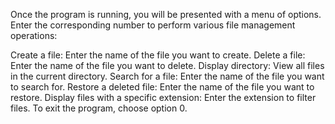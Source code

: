 Once the program is running, you will be presented with a menu of options. Enter the corresponding number to perform various file management operations:

Create a file: Enter the name of the file you want to create.
Delete a file: Enter the name of the file you want to delete.
Display directory: View all files in the current directory.
Search for a file: Enter the name of the file you want to search for.
Restore a deleted file: Enter the name of the file you want to restore.
Display files with a specific extension: Enter the extension to filter files.
To exit the program, choose option 0.
